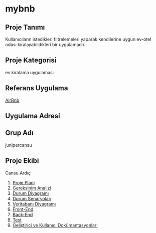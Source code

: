 # mybnb

## Proje Tanımı
Kullanıcıların istedikleri filtrelemeleri yaparak kendilerine uygun ev-otel odası kiralayabildikleri bir uygulamadır.


## Proje Kategorisi
ev kiralama uygulaması


## Referans Uygulama
[AirBnb](https://www.airbnb.com/)


## Uygulama Adresi

## Grup Adı

junipercansu

## Proje Ekibi

Cansu Ardıç

1. [Proje Plani](/README/ProjePlani.md)
2. [Gereksinim Analizi](/README/GereksinimAnalizi.md)
3. [Durum Diyagramı](/README/DurumDiyagrami.md)
4. [Durum Senaryoları](/README/DurumSenaryolari.md)
5. [Veritabanı Diyagramı](/README/VeritabaniDiyagrami.md)
6. [Front-End](/README/Front-End.md)
7. [Back-End](/README/Backend.md)
8. [Test](/README/Test.md)
9. [Geliştirici ve Kullanıcı Dokümantasyonları](README/GeliştiriciveKullaniciDokümantasyonu.md)

